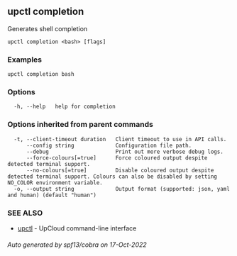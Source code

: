 ## upctl completion

Generates shell completion

```
upctl completion <bash> [flags]
```

### Examples

```
upctl completion bash
```

### Options

```
  -h, --help   help for completion
```

### Options inherited from parent commands

```
  -t, --client-timeout duration   Client timeout to use in API calls.
      --config string             Configuration file path.
      --debug                     Print out more verbose debug logs.
      --force-colours[=true]      Force coloured output despite detected terminal support.
      --no-colours[=true]         Disable coloured output despite detected terminal support. Colours can also be disabled by setting NO_COLOR environment variable.
  -o, --output string             Output format (supported: json, yaml and human) (default "human")
```

### SEE ALSO

* [upctl](upctl.md)	 - UpCloud command-line interface

###### Auto generated by spf13/cobra on 17-Oct-2022
